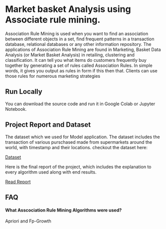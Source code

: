 
# Market basket Analysis using Associate rule mining. 

Association Rule Mining is used when you want to find an 
association between different objects in a set, find frequent 
patterns in a transaction database, relational databases or any
other information repository. The applications of Association 
Rule Mining are found in Marketing, Basket Data Analysis 
(or Market Basket Analysis) in retailing, clustering and 
classification. It can tell you what items do customers 
frequently buy together by generating a set of rules called 
Association Rules. In simple words, it gives you output as 
rules in form if this then that. Clients can use those rules 
for numerous marketing strategies


## Run Locally

You can download the source code and run it in Google Colab or Jupyter Notebook.

   
## Project Report and Dataset
The dataset which we used for Model application. The dataset includes the transaction of various purschased made from supermarkets around the world, with timestamp and their locations. checkout the dataset here:
 
[Dataset](https://drive.google.com/file/d/1VSRmcGKk8Jzgc4BAQztnAd6nE3AlCII7/view?usp=sharing)

Here is the final report of the project, which includes the explanation to every algorithm used along with end results.

[Read Report](https://drive.google.com/file/d/1CPDmeR6DUqu5kP8a7hC-vUpAvHl9C9yh/view?usp=sharing)

  
## FAQ

#### What  Asscociation Rule Mining Algorithms were used?

Apriori and Fp-Growth

  
